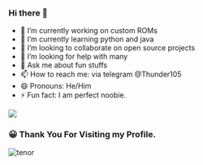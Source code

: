 ### Hi there 👋
- 🔭 I’m currently working on custom ROMs
- 🌱 I’m currently learning python and java
- 👯 I’m looking to collaborate on open source projects
- 🤔 I’m looking for help with many
- 💬 Ask me about fun stuffs
- 📫 How to reach me: via telegram @Thunder105
- 😄 Pronouns: He/Him
- ⚡ Fun fact: I am perfect noobie.

<img src="https://github-readme-stats.vercel.app/api?username=Thunder105&show_icons=true&theme=monokai&count_private=true&show_owner=true&include_all_commits=true">

 ### :grinning: Thank You For Visiting my Profile.

![tenor](https://user-images.githubusercontent.com/73026586/116538681-7b177e80-a905-11eb-8730-340be2d589d0.gif)


